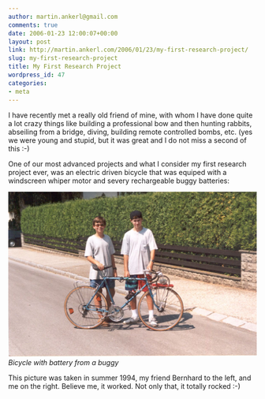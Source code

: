 ```yaml
---
author: martin.ankerl@gmail.com
comments: true
date: 2006-01-23 12:00:07+00:00
layout: post
link: http://martin.ankerl.com/2006/01/23/my-first-research-project/
slug: my-first-research-project
title: My First Research Project
wordpress_id: 47
categories:
- meta
---
```


I have recently met a really old friend of mine, with whom I have done quite a lot crazy things like building a professional bow and then hunting rabbits, abseiling from a bridge, diving, building remote controlled bombs, etc. (yes we were young and stupid, but it was great and I do not miss a second of this :-)

One of our most advanced projects and what I consider my first research project ever, was an electric driven bicycle that was equiped with a windscreen whiper motor and severy rechargeable buggy batteries:


![electric driven bicycle](/img/2006/01/rad_mit_buggyakku.jpg)
*Bicycle with battery from a buggy*

This picture was taken in summer 1994, my friend Bernhard to the left, and me on the right. Believe me, it worked. Not only that, it totally rocked :-)
